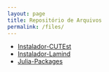 ```yaml
---
layout: page
title: Repositório de Arquivos
permalink: /files/
---
```

- [Instalador-CUTEst](https://ufpr-lamind.github.io/files/Instalador-CUTEst.sh)
- [Instalador-Lamind](https://ufpr-lamind.github.io/files/Instalador-Lamind.sh)
- [Julia-Packages](https://ufpr-lamind.github.io/files/Julia-Packages.jl)
